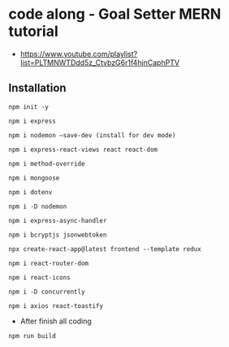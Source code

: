 # code along - Goal Setter MERN tutorial
* https://www.youtube.com/playlist?list=PLTMNWTDdd5z_CtvbzG6r1f4hjnCaphPTV

## Installation
```
npm init -y

npm i express

npm i nodemon —save-dev (install for dev mode)

npm i express-react-views react react-dom

npm i method-override

npm i mongoose

npm i dotenv

npm i -D nodemon

npm i express-async-handler

npm i bcryptjs jsonwebtoken

npx create-react-app@latest frontend --template redux

npm i react-router-dom

npm i react-icons

npm i -D concurrently

npm i axios react-toastify

```
* After finish all coding

```
npm run build

```
